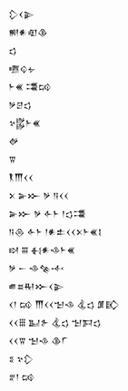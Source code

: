 <div class='block'>
<div class='line'>𒁷𒌋𒉌</div>
<div class='line'>𒆍𒀭𒊏𒆠</div>
<div class='line'>𒌓</div>
<div class='line'>𒍠𒌒𒉡</div>
<div class='line'>𒈨𒌍 𒃮𒄘</div>
<div class='line'>𒃻𒆪𒌓</div>
<div class='line'>𒆳𒌵𒈨𒌍</div>
<div class='line'>𒉻</div>
<div class='line'>𒐊</div>
<div class='line'>𒐞𒐗𒌋𒌋</div>
<div class='line'>𒉽 𒅕𒁍 𒃻 𒀀𒌋𒌋</div>
<div class='line'>𒅕𒁍 𒃻 𒅆𒈨 𒁹𒌓𒃮</div>
<div class='line'>𒀀𒁲 𒅆𒈨 𒁹𒀭𒉺𒌋𒌋𒉽𒈨𒌍𒋙</div>
<div class='line'>𒊭 𒐋 𒈬𒀭𒈾𒈨𒌍</div>
<div class='line'>𒃻 𒀸 𒈾𒆚𒋾</div>
<div class='line'>𒌑𒊺𒊑𒁍𒌋𒉌</div>
<div class='line'>𒌋𒁹 𒄘 𒐗𒌋𒌋𒈠𒈾 𒆬𒌓 𒂠𒃼</div>
<div class='line'>𒌋𒌋𒑆 𒆏𒉿 𒆬𒌓 𒈠𒁕𒌓</div>
<div class='line'>𒌋𒌋𒐊 𒈠𒈾 𒆠𒇲</div>
<div class='line'>𒐏 𒆳𒁷</div>
<div class='line'>𒐐𒁹 𒄘</div>
</div>
